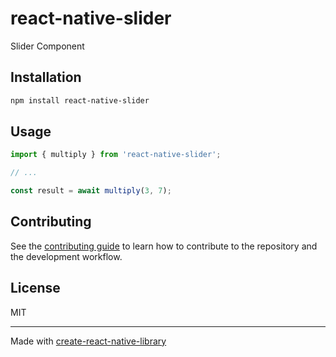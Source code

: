 # react-native-slider

Slider Component

## Installation

```sh
npm install react-native-slider
```

## Usage

```js
import { multiply } from 'react-native-slider';

// ...

const result = await multiply(3, 7);
```

## Contributing

See the [contributing guide](CONTRIBUTING.md) to learn how to contribute to the repository and the development workflow.

## License

MIT

---

Made with [create-react-native-library](https://github.com/callstack/react-native-builder-bob)
